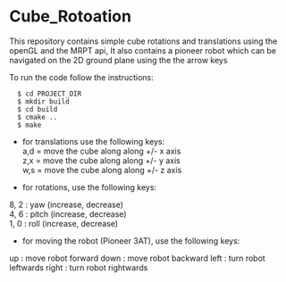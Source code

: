 # Cube_Rotoation

This repository contains simple cube rotations and translations using the openGL and the MRPT api, It also contains a pioneer robot which can be navigated on the 2D ground plane using the the arrow keys <br/>

To run the code follow the instructions:

```
  $ cd PROJECT_DIR
  $ mkdir build
  $ cd build
  $ cmake ..
  $ make 
```

* for translations use the following keys:  <br/>
a,d = move the cube along along +/- x axis  <br/>
z,x = move the cube along along +/- y axis  <br/>
w,s = move the cube along along +/- z axis  <br/>

* for rotations, use the following keys:

8, 2 : yaw (increase, decrease)  <br/>
4, 6 : pitch (increase, decrease) <br/>
1, 0 : roll (increase, decrease)   <br/>

* for moving the robot (Pioneer 3AT), use the following keys:

up : move robot forward
down : move robot backward
left : turn robot leftwards
right : turn robot rightwards
